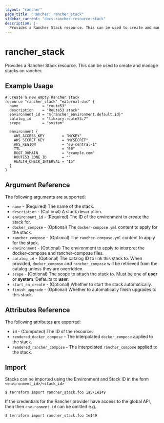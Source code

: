 ```yaml
---
layout: "rancher"
page_title: "Rancher: rancher_stack"
sidebar_current: "docs-rancher-resource-stack"
description: |-
  Provides a Rancher Stack resource. This can be used to create and manage stacks on rancher.
---
```


# rancher\_stack

Provides a Rancher Stack resource. This can be used to create and manage stacks on rancher.

## Example Usage

```hcl
# Create a new empty Rancher stack
resource "rancher_stack" "external-dns" {
  name           = "route53"
  description    = "Route53 stack"
  environment_id = "${rancher_environment.default.id}"
  catalog_id     = "library:route53:7"
  scope          = "system"

  environment {
    AWS_ACCESS_KEY        = "MYKEY"
    AWS_SECRET_KEY        = "MYSECRET"
    AWS_REGION            = "eu-central-1"
    TTL                   = "60"
    ROOT_DOMAIN           = "example.com"
    ROUTE53_ZONE_ID       = ""
    HEALTH_CHECK_INTERVAL = "15"
  }
}
```

## Argument Reference

The following arguments are supported:

* `name` - (Required) The name of the stack.
* `description` - (Optional) A stack description.
* `environment_id` - (Required) The ID of the environment to create the stack for.
* `docker_compose` - (Optional) The `docker-compose.yml` content to apply for the stack.
* `rancher_compose` - (Optional) The `rancher-compose.yml` content to apply for the stack.
* `environment` - (Optional) The environment to apply to interpret the docker-compose and rancher-compose files.
* `catalog_id` - (Optional) The catalog ID to link this stack to. When provided, `docker_compose` and `rancher_compose` will be retrieved from the catalog unless they are overridden.
* `scope` - (Optional) The scope to attach the stack to. Must be one of **user** or **system**. Defaults to **user**.
* `start_on_create` - (Optional) Whether to start the stack automatically.
* `finish_upgrade` - (Optional) Whether to automatically finish upgrades to this stack.

## Attributes Reference

The following attributes are exported:

* `id` - (Computed) The ID of the resource.
* `rendered_docker_compose` - The interpolated `docker_compose` applied to the stack.
* `rendered_rancher_compose` - The interpolated `rancher_compose` applied to the stack.


## Import

Stacks can be imported using the Environment and Stack ID in the form
`<environment_id>/<stack_id>`

```
$ terraform import rancher_stack.foo 1a5/1e149
```

If the credentials for the Rancher provider have access to the global API, then
then `environment_id` can be omitted e.g.

```
$ terraform import rancher_stack.foo 1e149
```
